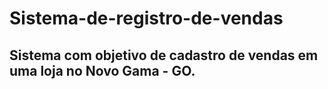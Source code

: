 # Sistema-de-registro-de-vendas
## Sistema com objetivo de cadastro de vendas em uma loja no Novo Gama - GO.

